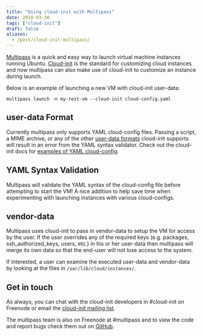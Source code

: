 ```yaml
---
title: "Using cloud-init with Multipass"
date: 2018-03-30
tags: ["cloud-init"]
draft: false
aliases:
  - /post/cloud-init-multipass/
---
```


[Multipass](https://community.ubuntu.com/t/beta-release-multipass/2696) is a quick and easy way to launch virtual machine instances running Ubuntu. [Cloud-init](https://cloud-init.io/) is the standard for customizing cloud instances and now multipass can also make use of cloud-init to customize an instance during launch.

Below is an example of launching a new VM with cloud-init user-data:

```shell
multipass launch -n my-test-vm --cloud-init cloud-config.yaml
```

## user-data Format

Currently multipass only supports YAML cloud-config files. Passing a script, a MIME archive, or any of the other [user-data formats](http://cloudinit.readthedocs.io/en/latest/topics/format.html) cloud-init supports will result in an error from the YAML syntax validator. Check out the cloud-init docs for [examples of YAML cloud-config](http://cloudinit.readthedocs.io/en/latest/topics/examples.html).

## YAML Syntax Validation

Multipass will validate the YAML syntax of the cloud-config file before attempting to start the VM! A nice addition to help save time when experimenting with launching instances with various cloud-configs.

## vendor-data

Multipass uses cloud-init to pass in vendor-data to setup the VM for access by the user. If the user overrides any of the required keys (e.g. packages, ssh_authorized_keys, users, etc.) in his or her user-data then multipass will merge its own data so that the end-user will not lose access to the system.

If interested, a user can examine the executed user-data and vendor-data by looking at the files in `/var/lib/cloud/instances/`.

## Get in touch

As always, you can chat with the cloud-init developers in #cloud-init on Freenode or email the [cloud-init mailing list](https://launchpad.net/~cloud-init).

The multipass team is also on Freenode at #multipass and to view the code and report bugs check them out on [GitHub](https://github.com/CanonicalLtd/multipass).
